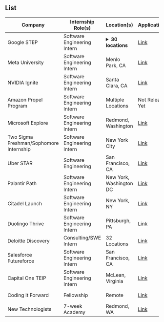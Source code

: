 ## List

| Company | Internship Role(s) | Location(s) | Application/Link | Date Posted |
| ------- | ------------------ | ----------- | ---------------- | ----------- |
| Google STEP | Software Engineering Intern | <details><summary>**30 locations**</summary>Mountain View, CA, USA</br>Atlanta, GA, USA</br>Austin, TX, USA</br>Boulder, CO, USA</br>Cambridge, MA, USA</br>Bellevue, WA, USA</br>Chicago, IL, USA</br>Irvine, CA, USA</br>Kirkland, WA, USA</br>Los Angeles, CA, USA</br>Madison, WI, USA</br>New York, NY, USA</br>Palo Alto, CA, USA</br>Portland, OR, USA</br>Pittsburgh, PA, USA</br>Raleigh, NC, USA</br>Durham, NC, USA</br>Reston, VA, USA</br>Redmond, WA, USA</br>Redwood City, CA, USA</br>San Diego, CA, USA</br>Goleta, CA, USA</br>San Bruno, CA, USA</br>Seattle, WA, USA</br>San Francisco, CA, USA</br>San Jose, CA, USA</br>Santa Cruz, CA, USA</br>South San Francisco, CA, USA</br>Sunnyvale, CA, USA</br>Washington D.C., DC, USA</details> | [Link](https://www.google.com/about/careers/applications/jobs/results/118497704278926022-step-intern-second-year-bachelors-student-summer-2025) | September 30th |
| Meta University | Software Engineering Intern | Menlo Park, CA | [Link](https://www.metacareers.com/v2/jobs/995447835688062/) | September 25th |
| NVIDIA Ignite | Software Engineering Intern | Santa Clara, CA | [Link](https://nvidia.wd5.myworkdayjobs.com/en-US/NVIDIAExternalCareerSite/job/US-CA-Santa-Clara/NVIDIA-2025-Ignite-Internships--Software-Engineering_JR1987620) | September 16th |
| Amazon Propel Program | Software Engineering Intern | Multiple Locations | Not Released Yet | Soon |
| Microsoft Explore | Software Engineering Intern | Redmond, Washington | [Link](https://jobs.careers.microsoft.com/global/en/job/1773452/Explore-Program-Internship-Opportunities:-Second-Year-Students,-Redmond) | October 1st |
| Two Sigma Freshman/Sophomore Internship | Software Engineering Intern | New York City | [Link](https://www.twosigma.com/careers/internships/) | Soon |
| Uber STAR | Software Engineering | San Francisco, CA | [Link](https://university-uber.icims.com/jobs/135639/job) | September 26th |
| Palantir Path | Software Engineering Intern | New York, Washington DC | [Link](https://www.palantir.com/careers/students/path/) | Soon |
| Citadel Launch | Software Engineering Intern | New York, NY | [Link](https://www.citadel.com/careers/details/launch-2025-intern-us/) | July 31st |
| Duolingo Thrive | Software Engineering Intern | Pittsburgh, PA | [Link](https://job-boards.greenhouse.io/duolingo/jobs/7636988002) | September 23rd |
| Deloitte Discovery | Consulting/SWE Intern | 32 Locations | [Link](https://apply.deloitte.com/careers/JobDetail/Deloitte-Consulting-Discovery-Intern-Sophomore-Summer-2025/189147) | Early August |
| Salesforce Futureforce | Software Engineering Intern | San Francisco, CA | [Link](https://careers.salesforce.com/en/university/internships/) | Soon |
| Capital One TEIP | Software Engineering Intern | McLean, Virginia | [Link](https://www.capitalonecareers.com/job/mclean/technology-early-internship-program-summer-2025/31238/68391445344) | Closed |
| Coding It Forward | Fellowship | Remote | [Link](https://codingitforward.com/fellowship) | October 15th |
| New Technologists | 7-week Academy | Redmond, WA | [Link](https://newtechnologists.com/apply.html) | Early January |
